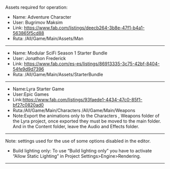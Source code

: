 Assets required for operation:
- Name: Adventure Character
- User: Bugrimov Maksim
- Link: https://www.fab.com/listings/deecb264-3b8e-47f1-b4a1-563865f5cd88
- Ruta: /All/Game/Main/Assets/Man
---
- Name: Modular SciFi Season 1 Starter Bundle
- User: Jonathon Frederick
- Link: https://www.fab.com/es-es/listings/86913335-3c75-42bf-8404-54fe9d9d7396
- Ruta: /All/Game/Main/Assets/StarterBundle
---
- Name:Lyra Starter Game
- User:Epic Games
- Link:https://www.fab.com/listings/93faede1-4434-47c0-85f1-bf27c0820ad0
- Ruta:/All/Game/Main/Characters   /All/Game/Main/Weapons
- Note:Export the animations only to the Characters , Weapons folder of the Lyra project, once exported they must be moved to the main folder. And in the Content folder, leave the Audio and Effects folder.
---
Note: settings used for the use of some options disabled in the editor.
- Build lighting only: To use “Build lighting only” you have to activate “Allow Static Lighting” in Project Settings>Engine>Rendering. 
---